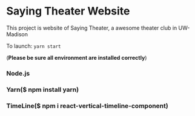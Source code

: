 # Saying Theater Website
This project is website of Saying Theater, a awesome theater club in UW-Madison

To launch: `yarn start`

(**Please be sure all environment are installed correctly**)

### Node.js
### Yarn($ npm install yarn)
### TimeLine($ npm i react-vertical-timeline-component)
